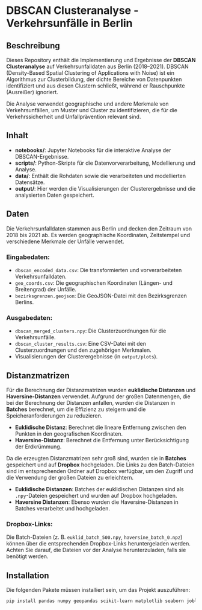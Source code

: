 # DBSCAN Clusteranalyse - Verkehrsunfälle in Berlin

## Beschreibung

Dieses Repository enthält die Implementierung und Ergebnisse der **DBSCAN Clusteranalyse** auf Verkehrsunfalldaten aus Berlin (2018–2021). DBSCAN (Density-Based Spatial Clustering of Applications with Noise) ist ein Algorithmus zur Clusterbildung, der dichte Bereiche von Datenpunkten identifiziert und aus diesen Clustern schließt, während er Rauschpunkte (Ausreißer) ignoriert.

Die Analyse verwendet geographische und andere Merkmale von Verkehrsunfällen, um Muster und Cluster zu identifizieren, die für die Verkehrssicherheit und Unfallprävention relevant sind.

## Inhalt

- **notebooks/**: Jupyter Notebooks für die interaktive Analyse der DBSCAN-Ergebnisse.
- **scripts/**: Python-Skripte für die Datenvorverarbeitung, Modellierung und Analyse.
- **data/**: Enthält die Rohdaten sowie die verarbeiteten und modellierten Datensätze.
- **output/**: Hier werden die Visualisierungen der Clusterergebnisse und die analysierten Daten gespeichert.

## Daten

Die Verkehrsunfalldaten stammen aus Berlin und decken den Zeitraum von 2018 bis 2021 ab. Es werden geographische Koordinaten, Zeitstempel und verschiedene Merkmale der Unfälle verwendet.

### Eingabedaten:

- `dbscan_encoded_data.csv`: Die transformierten und vorverarbeiteten Verkehrsunfalldaten.
- `geo_coords.csv`: Die geographischen Koordinaten (Längen- und Breitengrad) der Unfälle.
- `bezirksgrenzen.geojson`: Die GeoJSON-Datei mit den Bezirksgrenzen Berlins.

### Ausgabedaten:

- `dbscan_merged_clusters.npy`: Die Clusterzuordnungen für die Verkehrsunfälle.
- `dbscan_cluster_results.csv`: Eine CSV-Datei mit den Clusterzuordnungen und den zugehörigen Merkmalen.
- Visualisierungen der Clusterergebnisse (in `output/plots`).

## Distanzmatrizen

Für die Berechnung der Distanzmatrizen wurden **euklidische Distanzen** und **Haversine-Distanzen** verwendet. Aufgrund der großen Datenmengen, die bei der Berechnung der Distanzen anfallen, wurden die Distanzen in **Batches** berechnet, um die Effizienz zu steigern und die Speicheranforderungen zu reduzieren.

- **Euklidische Distanz**: Berechnet die lineare Entfernung zwischen den Punkten in den geografischen Koordinaten.
- **Haversine-Distanz**: Berechnet die Entfernung unter Berücksichtigung der Erdkrümmung.

Da die erzeugten Distanzmatrizen sehr groß sind, wurden sie in **Batches** gespeichert und auf **Dropbox** hochgeladen. Die Links zu den Batch-Dateien sind im entsprechenden Ordner auf Dropbox verfügbar, um den Zugriff und die Verwendung der großen Dateien zu erleichtern.

- **Euklidische Distanzen**: Batches der euklidischen Distanzen sind als `.npy`-Dateien gespeichert und wurden auf Dropbox hochgeladen.
- **Haversine Distanzen**: Ebenso wurden die Haversine-Distanzen in Batches verarbeitet und hochgeladen.

### Dropbox-Links:

Die Batch-Dateien (z. B. `euklid_batch_500.npy`, `haversine_batch_0.npz`) können über die entsprechenden Dropbox-Links heruntergeladen werden. Achten Sie darauf, die Dateien vor der Analyse herunterzuladen, falls sie benötigt werden.

## Installation

Die folgenden Pakete müssen installiert sein, um das Projekt auszuführen:

```bash
pip install pandas numpy geopandas scikit-learn matplotlib seaborn joblib tqdm fiona
